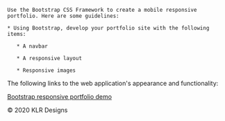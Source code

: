 ```
Use the Bootstrap CSS Framework to create a mobile responsive portfolio. Here are some guidelines:

* Using Bootstrap, develop your portfolio site with the following items:

   * A navbar

   * A responsive layout

   * Responsive images
```

The following links to the web application's appearance and functionality:

[Bootstrap responsive portfolio demo](https://kcraymond.github.io/portfolio/)

© 2020 KLR Designs
